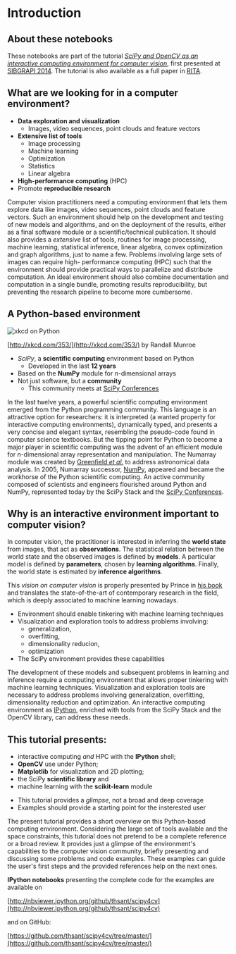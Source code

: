
# Introduction

## About these notebooks

These notebooks are part of the tutorial *[SciPy and OpenCV as an interactive
computing environment for computer
vision](http://emap.fgv.br/sibgrapi-2014/tutorials.html)*, first presented at
[SIBGRAPI 2014](http://emap.fgv.br/sibgrapi-2014/). The tutorial is also
available as a full paper in
[RITA](http://www.seer.ufrgs.br/rita/article/view/RITA-VOL22-NR1-154).

## What are we looking for in a computer environment?

- **Data exploration and visualization**
    - Images, video sequences, point clouds and feature vectors
- **Extensive list of tools**
    - Image processing
    - Machine learning
    - Optimization
    - Statistics
    - Linear algebra
- **High-performance computing** (HPC)
- Promote **reproducible research**

Computer vision practitioners need a computing environment that lets them
explore data like images, video sequences, point clouds and feature vectors.
Such an environment should help on the development and testing of new models and
algorithms, and on the deployment of the results, either as a final software
module or a scientific/technical publication. It should also provides a
*extensive* list of tools, routines for image processing, machine learning,
statistical inference, linear algebra, convex optimization and graph algorithms,
just to name a few. Problems involving large sets of images can require high-
performance computing (HPC) such that the environment should provide practical
ways to parallelize and distribute computation. An ideal environment should also
combine documentation and computation in a single bundle, promoting results
reproducibility, but preventing the research pipeline to become more cumbersome.

## A Python-based environment
![xkcd on Python](./figs/python.png)

[http://xkcd.com/353/](http://xkcd.com/353/) by Randall Munroe

- *SciPy*, a **scientific computing** environment based on Python
  - Developed in the last **12 years**
- Based on the **NumPy** module for $n$-dimensional arrays
- Not just software, but a **community**
  - This community meets at [SciPy Conferences](http://conference.scipy.org)

In the last twelve years, a powerful scientific computing environment emerged
from the Python programming community. This language is an attractive option for
researchers: it is interpreted (a wanted property for interactive computing
environments), dynamically typed,
and presents a very concise and elegant syntax, resembling the pseudo-code found
in computer science textbooks. But the tipping point for Python to become a
major player in scientific computing was the advent of an efficient module for
$n$-dimensional array
representation and manipulation. The Numarray module was created by [Greenfield
*et al.*](http://adsabs.harvard.edu/abs/2002adass..11..140G) to address
astronomical data analysis. In 2005, Numarray successor,
[NumPy](http://www.numpy.org/), appeared and became the workhorse of the Python
scientific computing. An active community composed of scientists and engineers
flourished around Python and NumPy, represented today by the SciPy Stack and the
[SciPy Conferences](http://conference.scipy.org).

## Why is an interactive environment important to computer vision?

In computer vision, the practitioner is interested in inferring the **world
state** from images, that act as **observations**. The statistical relation
between the world state and the observed images is defined by **models**. A
particular model is defined by **parameters**, chosen  by **learning
algorithms**. Finally, the world state is estimated by **inference algorithms**.

 This *vision on computer vision* is properly presented by Prince in [his
book](http://www.computervisionmodels.com/) and translates the state-of-the-art
of contemporary research in the field, which is deeply associated to machine
learning nowadays.

- Environment should enable tinkering with machine learning techniques
- Visualization and exploration tools to address problems involving:
    - generalization,
    - overfitting,
    - dimensionality reducion,
    - optimization
- The SciPy environment provides these capabilities

The development of these models and subsequent problems in learning and
inference require a computing environment that allows proper tinkering with
machine learning techniques. Visualization and exploration tools are necessary
to address problems involving generalization, overfitting, dimensionality
reduction and optimization. An interactive computing environment as
[IPython](ython.org/), enriched with tools from the SciPy Stack and the OpenCV
library, can address these needs.

## This tutorial presents:

- interactive computing *and* HPC with the **IPython** shell;
- **OpenCV** use under Python;
- **Matplotlib** for visualization and 2D plotting;
- the SciPy **scientific library** and
- machine learning with the **scikit-learn** module

* This tutorial provides a *glimpse*, not a broad and deep coverage
* Examples should provide a starting point for the insterested user

The present tutorial provides a short overview on this Python-based computing
environment. Considering the large set of tools available and the space
constraints, this tutorial does not pretend to be a complete reference or a
broad review. It provides just a glimpse of the environment's capabilities to
the computer vision community, briefly presenting and discussing some problems
and code examples. These examples can guide the user's first steps and the
provided references help on the next ones.

**IPython notebooks** presenting the complete code for the examples are
available on

[http://nbviewer.ipython.org/github/thsant/scipy4cv](http://nbviewer.ipython.org/github/thsant/scipy4cv)

and on GitHub:

[https://github.com/thsant/scipy4cv/tree/master/](https://github.com/thsant/scipy4cv/tree/master/)
